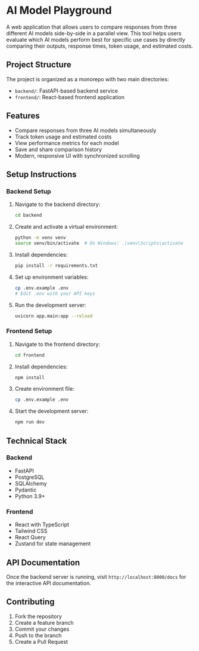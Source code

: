 # AI Model Playground

A web application that allows users to compare responses from three different AI models side-by-side in a parallel view. This tool helps users evaluate which AI models perform best for specific use cases by directly comparing their outputs, response times, token usage, and estimated costs.

## Project Structure

The project is organized as a monorepo with two main directories:

- `backend/`: FastAPI-based backend service
- `frontend/`: React-based frontend application

## Features

- Compare responses from three AI models simultaneously
- Track token usage and estimated costs
- View performance metrics for each model
- Save and share comparison history
- Modern, responsive UI with synchronized scrolling

## Setup Instructions

### Backend Setup

1. Navigate to the backend directory:
   ```bash
   cd backend
   ```

2. Create and activate a virtual environment:
   ```bash
   python -m venv venv
   source venv/bin/activate  # On Windows: .\venv\Scripts\activate
   ```

3. Install dependencies:
   ```bash
   pip install -r requirements.txt
   ```

4. Set up environment variables:
   ```bash
   cp .env.example .env
   # Edit .env with your API keys
   ```

5. Run the development server:
   ```bash
   uvicorn app.main:app --reload
   ```

### Frontend Setup

1. Navigate to the frontend directory:
   ```bash
   cd frontend
   ```

2. Install dependencies:
   ```bash
   npm install
   ```

3. Create environment file:
   ```bash
   cp .env.example .env
   ```

4. Start the development server:
   ```bash
   npm run dev
   ```

## Technical Stack

### Backend
- FastAPI
- PostgreSQL
- SQLAlchemy
- Pydantic
- Python 3.9+

### Frontend
- React with TypeScript
- Tailwind CSS
- React Query
- Zustand for state management

## API Documentation

Once the backend server is running, visit `http://localhost:8000/docs` for the interactive API documentation.

## Contributing

1. Fork the repository
2. Create a feature branch
3. Commit your changes
4. Push to the branch
5. Create a Pull Request 